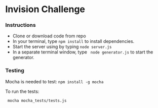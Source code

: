 # Invision Challenge

### Instructions
- Clone or download code from repo
- In your terminal, type ```npm install``` to install dependencies.
- Start the server using by typing ```node server.js```
- In a separate terminal window, type ``` node generator.js``` to start the generator.

### Testing
Mocha is needed to test: ```npm install -g mocha```

To run the tests:
```sh
 mocha mocha_tests/tests.js
```
